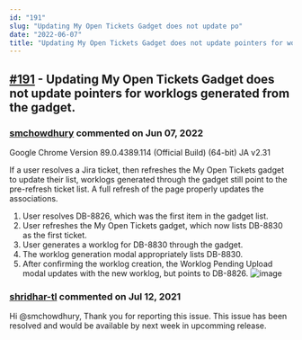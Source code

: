 ```yaml
---
id: "191"
slug: "Updating My Open Tickets Gadget does not update po"
date: "2022-06-07"
title: "Updating My Open Tickets Gadget does not update pointers for worklogs generated from the gadget."
---
```



## [#191](https://github.com/shridhar-tl/jira-assistant/issues/191) - Updating My Open Tickets Gadget does not update pointers for worklogs generated from the gadget.

### [smchowdhury](https://github.com/smchowdhury) commented on Jun 07, 2022

Google Chrome Version 89.0.4389.114 (Official Build) (64-bit)
JA v2.31

If a user resolves a Jira ticket, then refreshes the My Open Tickets gadget to update their list, worklogs generated through the gadget still point to the pre-refresh ticket list.  A full refresh of the page properly updates the associations.

1. User resolves DB-8826, which was the first item in the gadget list.
2. User refreshes the My Open Tickets gadget, which now lists DB-8830 as the first ticket.
3. User generates a worklog for DB-8830 through the gadget.
4. The worklog generation modal appropriately lists DB-8830.
5. After confirming the worklog creation, the Worklog Pending Upload modal updates with the new worklog, but points to DB-8826.
![image](https://user-images.githubusercontent.com/8026821/123658528-cfed4d80-d7ff-11eb-96bb-a2653e564f42.png)


### [shridhar-tl](https://github.com/shridhar-tl) commented on Jul 12, 2021

Hi @smchowdhury,  Thank you for reporting this issue. This issue has been resolved and would be available by next week in upcomming release.
